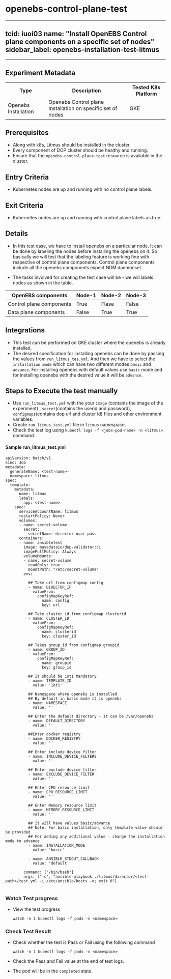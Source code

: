 # openebs-control-plane-test

---
tcid: iuoi03
name: "Install OpenEBS Control plane components on a specific set of nodes"
sidebar_label: openebs-installation-test-litmus
---
------

## Experiment Metadata

<table>
  <tr>
    <th> Type </th>
    <th> Description </th>
    <th> Tested K8s Platform </th>
  </tr>
  <tr>
    <td> Openebs Installation </td>
    <td> Openebs Control plane Installation on specific set of nodes</td>
    <td> GKE </td>
  </tr>
</table>

## Prerequisites

- Along with k8s, Litmus should be installed in the cluster.
- Every component of DOP cluster should be healthy and running.
- Ensure that the `openebs-control-plane-test` resource is available in the cluster.

## Entry Criteria

- Kubernetes nodes are up and running with no control plane labels.

## Exit Criteria

- Kubernetes nodes are up and running with control plane labels as true. 

## Details

- In this test case, we have to install openebs on a particular node. It can be done by labeling the nodes before installing the openebs on it. So basically we will test that the labeling feature is working fine with respective of control plane components. Control plane components include all the openebs components expect NDM daemonset.

- The tasks involved for creating the test case will be - we will labels nodes as shown in the table.

OpenEBS components | Node-1 | Node-2 | Node-3
-- | -- | -- | --
Control plane components | True | Flase | False
Data plane components | False | True | True

## Integrations

- This test can be performed on GKE cluster where the openebs is already installed.
- The desired specification for installing openebs can be done by passing the values from `run_litmus_tes.yml`. And then we have to select the `installation mode` which can have two different modes `basic` and `advance`. For installing openebs with default values use `basic` mode and for installing openebs with the desired value it will be `advance`.

## Steps to Execute the test manually 

- Use `run_litmus_test.yml` with the your `image` (contains the image of the experiment) , `secret`(contains the userid and password), `configmaps`(contains dop url and cluster id) files and other environment variables.
- Create `run_litmus_test.yml` file in `litmus` namespace. 
- Check the test log using `kubectl logs -f <jobs-pod-name> -n <litmus>` command.

#### Sample run_litmus_test.yml

```
apiVersion: batch/v1
kind: Job
metadata:
  generateName: <test-name>-
  namespace: litmus
spec:
  template:
    metadata:
      name: litmus
      labels:
        app: <test-name>
    spec:
      serviceAccountName: litmus
      restartPolicy: Never
      volumes:
      - name: secret-volume
        secret:
          secretName: director-user-pass
      containers:
      - name: ansibletest
        image: mayadataio/dop-validator:ci
        imagePullPolicy: Always
        volumeMounts:
        - name: secret-volume
          readOnly: true
          mountPath: "/etc/secret-volume"
        env:
          
          ## Take url from configmap config
          - name: DIRECTOR_IP
            valueFrom:
              configMapKeyRef:
                name: config
                key: url

          ## Take cluster_id from configmap clusterid
          - name: CLUSTER_ID    
            valueFrom:
              configMapKeyRef:
                name: clusterid
                key: cluster_id

          ## Takes group_id from configmap groupid
          - name: GROUP_ID
            valueFrom:
              configMapKeyRef:
                name: groupid
                key: group_id

          ## It should be 1ot1 Mandatory
          - name: TEMPLATE_ID
            value: '1ot1'

          ## Namespace where openebs is installed
          ## By default in basic mode it is openebs
          - name: NAMESPACE
            value: ''

          ## Enter the default directory - It can be /var/openebs
          - name: DEFAULT_DIRECTORY
            value: ''

          ##Enter docker registry
          - name: DOCKER_REGISTRY
            value: ''

          ## Enter include device filter
          - name: INCLUDE_DEVICE_FILTERS
            value: ''

          ## Enter exclude device filter  
          - name: EXCLUDE_DEVICE_FILTER
            value: ''

          ## Enter CPU resource limit
          - name: CPU_RESOURCE_LIMIT
            value: ''

          ## Enter Memory resource limit
          - name: MEMORY_RESOURCE_LIMIT
            value: ''
          
          ## It will have values basic/advance
          ## Note: For basic installation, only template value should be provided
          ## For adding any additional value - change the installation mode to advance
          - name: INSTALLATION_MODE
            value: 'basic'

          - name: ANSIBLE_STDOUT_CALLBACK
            value: 'default'  

        command: ["/bin/bash"]
        args: ["-c", "ansible-playbook ./litmus/director/<test-path>/test.yml -i /etc/ansible/hosts -v; exit 0"]
        
```

### Watch Test progress

- View the test progress  

  `watch -n 1 kubectl logs -f pods -n <namespace>`

### Check Test Result

- Check whether the test is Pass or Fail using the following command
 
  `watch -n 1 kubectl logs -f pods -n <namespace>`

- Check the Pass and Fail value at the end of test logs.
- The pod will be in the `completed` state.
